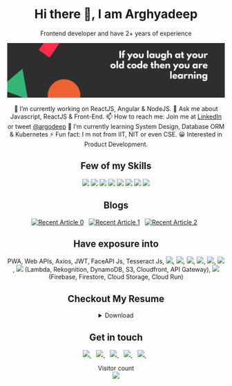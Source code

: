 <h1 align='center'>Hi there 👋, I am Arghyadeep</h1>

<p align='center'>Frontend developer and have 2+ years of experience</p>

![](https://raw.githubusercontent.com/argodeep/argodeep/master/cover-new.png)

<p align='center'>
 🔭 I’m currently working on ReactJS, Angular & NodeJS.
 💬 Ask me about Javascript, ReactJS & Front-End.
 📫 How to reach me: Join me at <a target="_blank" href="https://www.linkedin.com/in/argodeep">LinkedIn</a> or tweet <a target="_blank" href="https://twitter.com/argodeep">@argodeep</a>
 🌱 I’m currently learning System Design, Database ORM & Kubernetes
 ⚡ Fun fact: I m not from IIT, NIT or even CSE.
 😀 Interested in Product Development.
</p>

<h2 align='center'>
  Few of my Skills
</h2>

<p align='center'>
 <img src="https://img.shields.io/badge/javascript%20-%23323330.svg?&style=for-the-badge&logo=javascript&logoColor=%23F7DF1E" />
 <img src="https://img.shields.io/badge/html5%20-%23E34F26.svg?&style=for-the-badge&logo=html5&logoColor=white" />    
 <img src="https://img.shields.io/badge/css3%20-%231572B6.svg?&style=for-the-badge&logo=css3&logoColor=white" />
 <img src="https://img.shields.io/badge/react%20-%2320232a.svg?&style=for-the-badge&logo=react&logoColor=%2361DAFB" />    
 <img src="https://img.shields.io/badge/angular%20-%23DD0031.svg?&style=for-the-badge&logo=angular&logoColor=white" />
 <img src="https://img.shields.io/badge/node.js%20-%2343853D.svg?&style=for-the-badge&logo=node.js&logoColor=white" />
 <img src="https://img.shields.io/badge/redux%20-%23593d88.svg?&style=for-the-badge&logo=redux&logoColor=white" />
 <img src="https://img.shields.io/badge/typescript%20-%23007ACC.svg?&style=for-the-badge&logo=typescript&logoColor=white" />
</p>

<h2 align='center'>
  Blogs
</h2>

<p align='center'>
 <a target="_blank" href="https://github-readme-medium-recent-article.vercel.app/medium/@arghyadeepJS/0"><img src="https://github-readme-medium-recent-article.vercel.app/medium/@arghyadeepJS/0" alt="Recent Article 0"></a>&nbsp;&nbsp;
 <a target="_blank" href="https://github-readme-medium-recent-article.vercel.app/medium/@arghyadeepJS/1"><img src="https://github-readme-medium-recent-article.vercel.app/medium/@arghyadeepJS/1" alt="Recent Article 1"></a>&nbsp;&nbsp;
 <a target="_blank" href="https://github-readme-medium-recent-article.vercel.app/medium/@arghyadeepJS/2"><img src="https://github-readme-medium-recent-article.vercel.app/medium/@arghyadeepJS/2" alt="Recent Article 2"></a>&nbsp;&nbsp;
</p>

<h2 align='center'>
  Have exposure into
</h2>

<p align='center'>
  PWA, Web APIs, Axios, JWT, FaceAPI Js, Tesseract Js,  <img src="https://img.shields.io/badge/react_native%20-%2320232a.svg?&style=for-the-badge&logo=react&logoColor=%2361DAFB" />,  <img src="https://img.shields.io/badge/bootstrap%20-%23563D7C.svg?&style=for-the-badge&logo=bootstrap&logoColor=white" />, <img src="https://img.shields.io/badge/material%20ui%20-%230081CB.svg?&style=for-the-badge&logo=material-ui&logoColor=white" />, <img src="https://img.shields.io/badge/express.js%20-%23404d59.svg?logo=express-js&logoColor=white&style=for-the-badge" />, <img src="https://img.shields.io/badge/postgres-%23316192.svg?&style=for-the-badge&logo=postgresql&logoColor=white" />, <img src="https://img.shields.io/badge/MongoDB-%234ea94b.svg?&style=for-the-badge&logo=mongodb&logoColor=white" />, <img src="https://img.shields.io/badge/Amazon%20AWS-%23232F3E?logo=amazon-aws&logoColor=white&style=for-the-badge" /> (Lambda, Rekognition, DynamoDB, S3, Cloudfront, API Gateway), <img src="https://img.shields.io/badge/Google%20Cloud-%234285F4?logo=google-cloud&logoColor=white&style=for-the-badge" /> (Firebase, Firestore, Cloud Storage, Cloud Run)
</p>

<h2 align='center'>Checkout My Resume</h2>
<details align="center"> 
 <summary>Download</summary>
 <a target="_blank" href="https://github.com/argodeep/argodeep/raw/master/Arghyadeep-resume.pdf">Click Here</a>
</details>

<h2 align='center'>
  Get in touch
</h2>

<p align='center'>
  <a target="_blank" href="https://www.linkedin.com/in/argodeep">
    <img src="https://img.shields.io/badge/linkedin-%230077B5.svg?&style=for-the-badge&logo=linkedin&logoColor=white" />
  </a>&nbsp;&nbsp;
  <a target="_blank" href="https://twitter.com/argodeep">
    <img src="https://img.shields.io/badge/twitter-%231DA1F2.svg?&style=for-the-badge&logo=twitter&logoColor=white" />        
  </a>&nbsp;&nbsp;
  <a target="_blank" href="https://github.com/argodeep">
    <img src="https://img.shields.io/badge/github-%23100000.svg?&style=for-the-badge&logo=github&logoColor=white" />        
  </a>&nbsp;&nbsp;
   <a target="_blank" href="https://www.youtube.com/channel/UC1uhyZ_nyoAYyqEUd9rQT4g">
    <img src="https://img.shields.io/badge/youtube-%23FF0000.svg?&style=for-the-badge&logo=youtube&logoColor=white" />        
  </a>&nbsp;&nbsp;
   <a target="_blank" href="https://medium.com/@arghyadeepJS">
    <img src="https://img.shields.io/badge/medium-%2312100E.svg?&style=for-the-badge&logo=medium&logoColor=white" />        
  </a>&nbsp;&nbsp;
</p>
 
<p align="center"> 
  Visitor count<br>
  <img src="https://profile-counter.glitch.me/argodeep/count.svg" />
</p>
